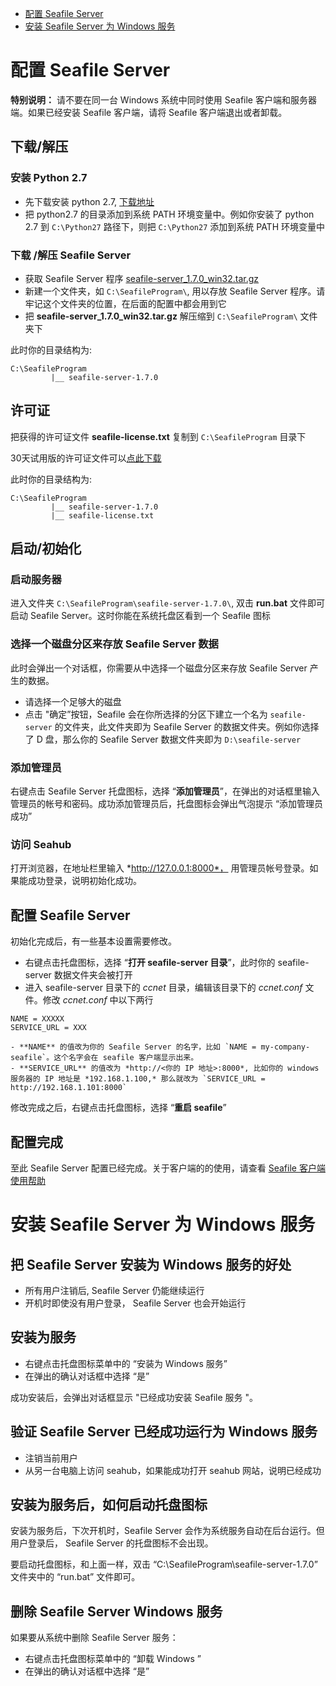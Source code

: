 - [配置 Seafile Server](#wiki-config)
- [安装 Seafile Server 为 Windows 服务](#wiki-install-service)

# <a id="wiki-config"></a>配置 Seafile Server #

**特别说明：** 请不要在同一台 Windows 系统中同时使用 Seafile 客户端和服务器端。如果已经安装 Seafile 客户端，请将 Seafile 客户端退出或者卸载。

## 下载/解压 ##

### 安装  Python 2.7 ###

- 先下载安装 python 2.7, [下载地址](http://python.org/ftp/python/2.7.4/python-2.7.4.msi)
- 把 python2.7 的目录添加到系统 PATH 环境变量中。例如你安装了 python 2.7 到 `C:\Python27` 路径下，则把 `C:\Python27` 添加到系统 PATH 环境变量中

### 下载 /解压 Seafile Server ###
- 获取 Seafile Server 程序 [seafile-server_1.7.0_win32.tar.gz](http://cloud.seafile.com/repo/4cbf838a-bbb7-4106-a6b5-27f6d382dc90/732158cb0a6199b3fc1cdf682f6faf5df7c1c2d3/?file_name=seafile-server_1.7.0_win32.tar.gz&op=download)
- 新建一个文件夹，如 `C:\SeafileProgram\`,  用以存放 Seafile Server 程序。请牢记这个文件夹的位置，在后面的配置中都会用到它
- 把 **seafile-server_1.7.0_win32.tar.gz** 解压缩到 `C:\SeafileProgram\` 文件夹下

此时你的目录结构为:
```
C:\SeafileProgram
         |__ seafile-server-1.7.0
```

## 许可证 ##

把获得的许可证文件 **seafile-license.txt** 复制到 `C:\SeafileProgram` 目录下

30天试用版的许可证文件可以[点此下载](https://cloud.seafile.com/downloads/seafile-license.txt)

此时你的目录结构为:
```
C:\SeafileProgram
         |__ seafile-server-1.7.0
         |__ seafile-license.txt
```


## 启动/初始化 ##

### 启动服务器 ###

进入文件夹 `C:\SeafileProgram\seafile-server-1.7.0\`, 双击 **run.bat** 文件即可启动 Seafile Server。这时你能在系统托盘区看到一个 Seafile 图标

### 选择一个磁盘分区来存放 Seafile Server 数据 ###

此时会弹出一个对话框，你需要从中选择一个磁盘分区来存放 Seafile Server 产生的数据。

- 请选择一个足够大的磁盘
- 点击 "确定”按钮，Seafile 会在你所选择的分区下建立一个名为 `seafile-server` 的文件夹，此文件夹即为 Seafile Server 的数据文件夹。例如你选择了 D 盘，那么你的 Seafile Server 数据文件夹即为 `D:\seafile-server`

### 添加管理员 ###

右键点击 Seafile Server 托盘图标，选择 “**添加管理员**”，在弹出的对话框里输入管理员的帐号和密码。成功添加管理员后，托盘图标会弹出气泡提示 “添加管理员成功”

### 访问 Seahub ###

打开浏览器，在地址栏里输入 *http://127.0.0.1:8000*， 用管理员帐号登录。如果能成功登录，说明初始化成功。

## 配置 Seafile Server ##

初始化完成后，有一些基本设置需要修改。

- 右键点击托盘图标，选择 “**打开 seafile-server 目录**”，此时你的 seafile-server 数据文件夹会被打开
- 进入 seafile-server 目录下的 *ccnet* 目录，编辑该目录下的 *ccnet.conf* 文件。修改 *ccnet.conf* 中以下两行
```
NAME = XXXXX
SERVICE_URL = XXX
```
    - **NAME** 的值改为你的 Seafile Server 的名字，比如 `NAME = my-company-seafile`。这个名字会在 seafile 客户端显示出来。
    - **SERVICE_URL** 的值改为 *http://<你的 IP 地址>:8000*, 比如你的 windows 服务器的 IP 地址是 *192.168.1.100,* 那么就改为 `SERVICE_URL = http://192.168.1.101:8000`

修改完成之后，右键点击托盘图标，选择 “**重启 seafile**”

## 配置完成 ##

至此 Seafile Server 配置已经完成。关于客户端的的使用，请查看 [Seafile 客户端使用帮助](http://www.seafile.com/help/)

# <a id="wiki-install-service"></a> 安装 Seafile Server 为 Windows 服务 #

## 把 Seafile Server 安装为 Windows 服务的好处 ##

-  所有用户注销后, Seafile Server 仍能继续运行
-  开机时即使没有用户登录， Seafile Server 也会开始运行

## 安装为服务 ##

- 右键点击托盘图标菜单中的 “安装为 Windows 服务”
- 在弹出的确认对话框中选择 “是”

成功安装后，会弹出对话框显示 "已经成功安装 Seafile 服务 "。 

## 验证 Seafile Server 已经成功运行为 Windows 服务 ##

- 注销当前用户
- 从另一台电脑上访问 seahub，如果能成功打开 seahub 网站，说明已经成功

## 安装为服务后，如何启动托盘图标 ##

安装为服务后，下次开机时，Seafile Server 会作为系统服务自动在后台运行。但用户登录后， Seafile Server 的托盘图标不会出现。

要启动托盘图标，和上面一样，双击 “C:\SeafileProgram\seafile-server-1.7.0” 文件夹中的 “run.bat” 文件即可。

## <a id="wiki-uninstall-service"></a> 删除 Seafile Server Windows 服务 ##

如果要从系统中删除 Seafile Server 服务：

- 右键点击托盘图标菜单中的 “卸载 Windows ”
- 在弹出的确认对话框中选择 “是”
